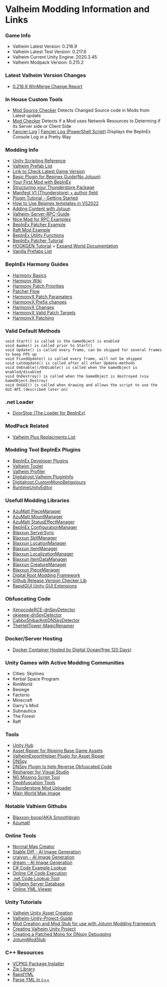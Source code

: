 # Valheim Modding Information and Links

### Game Info
- Valheim Latest Version: 0.216.9
- Valheim Latest Test Version: 0.217.6
- Valheim Current Unity Engine: 2020.3.45
- Valheim Modpack Version: 0.215.2

### Latest Valheim Version Changes
- [0.216.9 WinMerge Change Report](https://hsvalhiem.github.io/Valheim-Sourcecode-Changes/)

### In House Custom Tools
- [Mod Source Checker](https://github.com/HSValhiem/HST_ModSourceChecker) Detects Changed Source code in Mods from Latest update
- [Mod Checker](https://github.com/HSValhiem/HST_ModChecker) Detects if a Mod uses Network Resources to Determing if its Server side or Client Side
- [Fancier Log](https://github.com/HSValhiem/HST_FancierLog) | [Fancier Log (PowerShell Script)](https://github.com/HSValhiem/HS_fancier_log_file) Displays the BepInEx Console Log in a Pretty Way

### Modding Info
- [Unity Scripting Reference](https://docs.unity3d.com/2020.3/Documentation/ScriptReference/index.html)
- [Valheim Prefab List](https://valheim-modding.github.io/Jotunn/data/prefabs/prefab-list.html)
- [Link to Check Latest Game Version](https://store.steampowered.com/news/app/892970)
- [Basic Plugin for Bepinex Guide(No Jotuun)](https://docs.bepinex.dev/articles/dev_guide/plugin_tutorial/1_setup.html)
- [Your First Mod with BepInEx](https://mroshaw.github.io/Subnautica/yourfirstmod_sn/codingthemod_bepinex.html)
- [Structuring your Thunderstore Package](https://github.com/ebkr/r2modmanPlus/wiki/Structuring-your-Thunderstore-package)
- [Manifest V1 (Thunderstore) + author field](https://github.com/ebkr/r2modmanPlus/wiki/Installing-mods-locally#manifest-v1-thunderstore--author-field)
- [Plugin Tutorial - Getting Started](https://docs.bepinex.dev/articles/dev_guide/plugin_tutorial/2_plugin_start.html)
- [How to Use Bepinex templates in VS2022](https://github.com/BepInEx/BepInEx.Templates)
- [Adding Content with Jotuun](https://valheim-modding.github.io/Jotunn/tutorials/pieces.html)
- [Valheim-Server-RPC-Guide](https://github.com/M4cs/Valheim-Server-RPC-Guide)
- [Nice Mod for RPC Examples](https://github.com/Mydayyy/Valheim-ServerSideMap)
- [BepInEx Patcher Example](https://github.com/blaxxun-boop/ConfigWatcher/blob/master/ConfigWatcher/ConfigWatcher.cs#LL9C1-L12C48)
- [Raft Mod Example](https://www.raftmodding.com/mods/aquariums)
- [BepInEx Utility Functions](https://github.com/BepInEx/BepInEx.Utility)
- [BepInEx Patcher Tutorial](https://docs.bepinex.dev/articles/dev_guide/preloader_patchers.html)
- [HOOKGEN Tutorial](https://github.com/MonoMod/MonoMod/blob/master/README-RuntimeDetour.md#using-hookgen)
= [Expand World Documentation](https://github.com/JereKuusela/valheim-expand_world)
- [Vanilla Prefabs List](https://valheim-modding.github.io/Jotunn/data/prefabs/overview.html)


### BepInEx Harmony Guides
- [Harmony Basics](https://api.raftmodding.com/modding-tutorials/harmony-basics)
- [Harmony Wiki](https://harmony.pardeike.net/articles/intro.html)
- [Harmony Patch Priorities](https://harmony.pardeike.net/articles/priorities.html)
- [Patcher Flow](https://outward.fandom.com/wiki/Mod_development_guide/Harmony)
- [HarmonyX Patch Paramaters](https://github.com/BepInEx/HarmonyX/wiki/Patch-parameters)
- [HarmonyX Prefix changes](https://github.com/BepInEx/HarmonyX/wiki/Prefix-changes)
- [HarmonyX Changes](https://github.com/BepInEx/HarmonyX/wiki/Difference-between-Harmony-and-HarmonyX)
- [HarmonyX Valid Patch Targets](https://github.com/BepInEx/HarmonyX/wiki/Valid-patch-targets)
- [HarmonyX Patching](https://github.com/BepInEx/HarmonyX/wiki/Patching-with-Harmony)


### Valid Default Methods
    void Start() is called is the GameObject is enabled
    void Awake() is called prior to Start()
    void Update() is called every frame, can be skipped for several frames to keep FPS up
    void FixedUpdate() is called every frame, will not be skipped
    void LateUpdate() is called after all other Update-methods
    void OnEnable()/OnDiable() is called when the GameObject is enabled/disabled
    void OnDestroy() is called when the GameObject is destroyed (via GameObject.Destroy)
    void OnGUI() is called when drawing and allows the script to use the GUI-API (described later on)
    
### .net Loader
- [DoorStop (The Loader for BepInEx)](https://github.com/NeighTools/UnityDoorstop)

### ModPack Related
- [Valheim Plus Replacments List](https://github.com/AzumattDev/Valheim-Plus-Replacements)

### Modding Tool BepInEx Plugins
- [BepInEx Developer Plugins](https://docs.bepinex.dev/articles/dev_guide/dev_tools.html)
- [Valheim Tooler](https://github.com/Astropilot/ValheimTooler)
- [Valheim Profiler](https://valheim.thunderstore.io/package/Azumatt/PerformanceTracker/)
- [Digitalroot.Valheim.PluginInfo](https://github.com/Digitalroot-Valheim/Digitalroot.Valheim.PluginInfo)
- [Digitalroot.CustomMonoBehaviours](https://github.com/Digitalroot-Valheim/Digitalroot.CustomMonoBehaviours)
- [RuntimeUnityEditor](https://github.com/ManlyMarco/RuntimeUnityEditor#readme)


### Usefull Modding Libraries
- [AzuMatt PieceManager](https://github.com/AzumattDev/PieceManager)
- [AzuMatt MountManager](https://github.com/AzumattDev/MountManager)
- [AzuMatt StatusEffectManager](https://github.com/AzumattDev/StatusEffectManager)
- [BepInEx ConfigurationManager](https://github.com/BepInEx/BepInEx.ConfigurationManager)
- [Blaxxun ServerSync](https://github.com/blaxxun-boop/ServerSync)
- [Blaxxun SkillManager](https://github.com/blaxxun-boop/SkillManager)
- [Blaxxun LocationManager](https://github.com/blaxxun-boop/LocationManager)
- [Blaxxun ItemManager](https://github.com/blaxxun-boop/LocationManager)
- [Blaxxun LocalizationManager](https://github.com/blaxxun-boop/LocationManager)
- [Blaxxun ItemDataManager](https://github.com/blaxxun-boop/LocationManager)
- [Blaxxun CreatureManager](https://github.com/blaxxun-boop/LocationManager)
- [Blaxxun PieceManager](https://github.com/blaxxun-boop/LocationManager)
- [Digital Root Modding Framework](https://github.com/Digitalroot-Valheim/DMF)
- [Github Release Version Checker Lib](https://github.com/Digitalroot-Valheim/VersionCheck)
- [RapidGUI Unity GUI Extensions](https://github.com/fuqunaga/RapidGUI)

### Obfuscating Code
- [XenocodeRCE-dnSpyDetector](https://github.com/XenocodeRCE/dnSpyDetector)
- [okieeee-dnSpyDetector](https://github.com/okieeee/dnSpyDetector)
- [CabboShiba/AntiDNSpyDetector](https://github.com/CabboShiba/AntiDNSpyDetector)
- [TheHellTower-MagicRenamer](https://github.com/TheHellTower/MagicRenamer)

### Docker/Server Hosting
- [Docker Container Hosted by Digital Ocean(free 120 Days)](https://github.com/azizn03/valheim_server_digitalocean)

### Unity Games with Active Modding Communities
- Cities: Skylines
- Kerbal Space Program
- RimWorld
- Besiege
- Factorio
- Minecraft
- Garry's Mod
- Subnautica
- The Forest
- Raft

### Tools
- [Unity Hub](https://public-cdn.cloud.unity3d.com/hub/prod/UnityHubSetup.exe)
- [Asset Ripper for Ripping Base Game Assets](https://github.com/AssetRipper/AssetRipper)
- [ValheimExportHelper Plugin for Asset Ripper](https://github.com/heinermann/ValheimExportHelper)
- [DNSpy](https://github.com/dnSpyEx/dnSpy)
- [DNSpy Plugin to help Reverse Obfuscated Code](https://github.com/holly-hacker/dnSpy.Extension.HoLLy)
- [Resharper for Visual Studio](https://www.jetbrains.com/resharper/download/#section=web-installer)
- [NG Missing Script Tool](https://assetstore.unity.com/packages/tools/utilities/ng-missing-script-recovery-102272#reviews)
- [Deobfuscation Tools](https://github.com/NotPrab/.NET-Deobfuscator)
- [Thunderstore Mod Uploader](https://github.com/Digitalroot-Valheim/Digitalroot.ModUploader)
- [Main World Map Image](https://preview.redd.it/5uljbr2k8ev71.jpg?width=3728&format=pjpg&auto=webp&v=enabled&s=176b911c42475d4b190f79305a7ead415bedb48d)

### Notable Valhiem Githubs
- [Blaxxon-boop(AKA Smoothbrain](https://github.com/blaxxun-boop)
- [Azumatt](https://github.com/AzumattDev)

### Online Tools
- [Normal Map Creator](https://cpetry.github.io/NormalMap-Online)
- [Stable Diff - AI Image Generation](https://stablediffusionweb.com/#demo)
- [craiyon - AI Image Generation](https://www.craiyon.com)
- [dream - AI Image Generation](https://dream.ai/create)
- [C# Code Example Lookup](https://csharp.hotexamples.com/)
- [Online C# Code Execution](https://dotnetfiddle.net/)
- [.net Code Lookup Tool](https://learn.microsoft.com/en-us/dotnet/api/system.reflection.propertyinfo.setvalue?view=netframework-4.6.2)
- [Valheim Server Database](https://valheimservers.net)
- [Online YML Viewer](https://jsonformatter.org/yaml-viewer)

### Unity Tutorials
- [Valheim Unity Asset Creation](https://valheim-modding.github.io/Jotunn/tutorials/asset-creation.html)
- [Valheim-Unity-Project-Guide](https://github.com/Valheim-Modding/Wiki/wiki/Valheim-Unity-Project-Guide)
- [Mod Creation and Mod Stub for use with Jotunn Modding Framework](https://valheim-modding.github.io/Jotunn/guides/overview.html)
- [Creating Valheim Unity Project](https://github.com/Valheim-Modding/Wiki/wiki/Valheim-Unity-Project-Guide)
- [Creating a Patched Mono for DNspy Debugging](https://github.com/Neoshrimp/dnSpy-Unity-mono-unity2021.xx)
- [JotunnModStub](https://github.com/Valheim-Modding/JotunnModStub)

### C++ Resources
- [VCPKG Package Installer](https://vcpkg.io/en/getting-started.html)
- [Zip Library](https://github.com/sthagen/kuba---zip)
- [RapidYML](https://github.com/biojppm/rapidyaml#quick-start)
- [Parse YML in c++](https://stackoverflow.com/questions/365155/parse-yaml-files-in-c)
